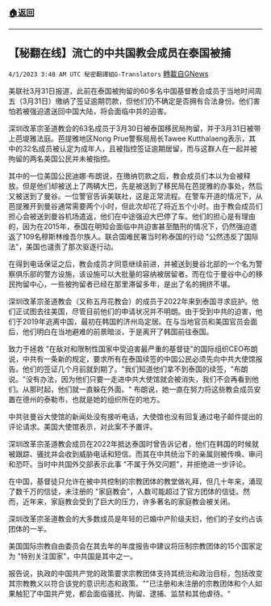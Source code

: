 ###  [:house:返回](README.md)
---


## 【秘翻在线】流亡的中共国教会成员在泰国被捕
`4/1/2023 3:48 AM UTC 秘密翻譯組G-Translators` [轉載自GNews](https://gnews.org/articles/1064307)

        

美联社3月31日报道，此前在泰国被拘留的60多名中国基督教会成员于当地时间周五（3月31日）缴纳了签证逾期罚款，但他们仍不确定是否拥有合法身份。他们害怕若被强迫遣送回中国大陆，将会面临中共的迫害。

深圳改革宗圣道教会的63名成员于3月30日被泰国移民局拘留，并于3月31日被带上芭堤雅法庭。芭提雅地区Nong Prue警察局局长Tawee Kutthalaeng表示，其中的32名成员被认定为成年人，且被指控签证逾期居留，而与这群人在一起并被拘留的两名美国公民并未被指控。

其中的一位美国公民迪娜·布朗说，在缴纳罚款之后，教会成员们本以为会被释放。但是他们却被送上了两辆大巴，先是被送到了移民局在芭提雅的办事处，然后又被送到了曼谷。一位警官告诉美联社，这是正常流程。在警车开道的情况下，从芭提雅开到曼谷通常需要两个小时，但此次却花了将近五个小时。由于教会成员们担心会被送到曼谷机场遣返，他们在中途强迫大巴停了车。他们的担心是有理由的，因为在2015年，泰国在明知会面临中共迫害甚至酷刑的情况下，仍然强迫遣返了109名穆斯林维吾尔族人。联合国难民署当时称泰国的行动 "公然违反了国际法"，美国也谴责了那次驱逐行动。

在得到电话保证之后，教会成员才同意继续前进，并被送到曼谷北部的一个名为警察俱乐部的警方设施，该设施可以大批量的容纳被居留者。而在位于曼谷中心的移民拘留中心，一些被拘留者已经在那里滞留多年，是出了名的拥挤不堪。

深圳改革宗圣道教会（又称五月花教会）的成员于2022年来到泰国寻求庇护。他们正试图去往美国，尽管目前他们的申请状况并不明朗。由于受到中共的迫害，他们于2019年逃离中国，最初在韩国的济州岛定居。在与当地官员和美国官员会面后，他们明白在当地避难的前景暗淡，于是离开了韩国前往泰国。

致力于拯救 "在敌对和限制性国家中受迫害最严重的基督徒"的国际组织CEO布朗说，中共有一条新的规定，要求所有在泰国续签的中国公民必须先向中共大使馆报告。他们的签证几个月前就到期了。"我们知道他们拿不到泰国的续签，"布朗说。"没有办法，因为他们只要一走进中共大使馆就会被消失，我们不会再看到他们。从那时起，他们就一直躲在外面。" 布朗说，她一直在努力将这些教会成员安置在德州的泰勒市，也就是她的组织所在的地方。

中共驻曼谷大使馆的新闻处没有接听电话，大使馆也没有回复通过电子邮件提出的评论请求。美国大使馆表示，对此案不予置评。

深圳改革宗圣道教会成员在2022年抵达泰国时曾告诉记者，他们在韩国的时候就被跟踪、骚扰并会收到威胁电话和短信。而其在中共统治下的亲属则被传唤、审问和恐吓。当时中共国外交部表示此事 "不属于外交问题"，并拒绝进一步评论。

在中国，基督徒只允许在被中共控制的宗教团体的教堂做礼拜，但几十年来，涌现了数千万的信徒，未注册的 "家庭教会"，人数可能超过了官方团体的信徒。然而，近年来，家庭教会受到了巨大的压力，许多著名的家庭教会被关闭。

深圳改革宗圣道教会的大多数成员是年轻的已婚中产阶级夫妇，他们的子女约占该团体的一半。

美国国际宗教自由委员会在其去年的年度报告中建议将压制宗教团体的15个国家定为 "特别关注国家"，中共国是其中之一。

报告说，执政的中国共产党的政策要求宗教团体支持其统治和政治目标，包括改变其宗教教义以符合该党的意识形态和政策。""已注册和未注册的宗教团体和个人如果触犯了中国共产党，都会面临骚扰、拘留、逮捕、监禁和其他虐待。“
